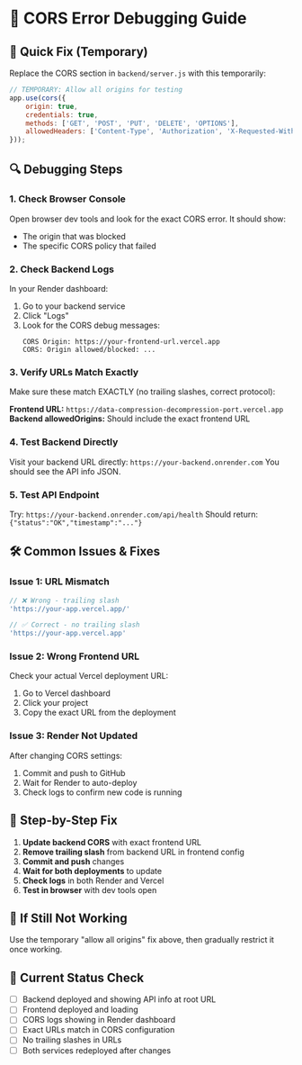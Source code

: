 # 🔧 CORS Error Debugging Guide

## 🚨 Quick Fix (Temporary)

Replace the CORS section in `backend/server.js` with this temporarily:

```javascript
// TEMPORARY: Allow all origins for testing
app.use(cors({
    origin: true,
    credentials: true,
    methods: ['GET', 'POST', 'PUT', 'DELETE', 'OPTIONS'],
    allowedHeaders: ['Content-Type', 'Authorization', 'X-Requested-With']
}));
```

## 🔍 Debugging Steps

### 1. Check Browser Console
Open browser dev tools and look for the exact CORS error. It should show:
- The origin that was blocked
- The specific CORS policy that failed

### 2. Check Backend Logs
In your Render dashboard:
1. Go to your backend service
2. Click "Logs"
3. Look for the CORS debug messages:
   ```
   CORS Origin: https://your-frontend-url.vercel.app
   CORS: Origin allowed/blocked: ...
   ```

### 3. Verify URLs Match Exactly
Make sure these match EXACTLY (no trailing slashes, correct protocol):

**Frontend URL:** `https://data-compression-decompression-port.vercel.app`
**Backend allowedOrigins:** Should include the exact frontend URL

### 4. Test Backend Directly
Visit your backend URL directly: `https://your-backend.onrender.com`
You should see the API info JSON.

### 5. Test API Endpoint
Try: `https://your-backend.onrender.com/api/health`
Should return: `{"status":"OK","timestamp":"..."}`

## 🛠️ Common Issues & Fixes

### Issue 1: URL Mismatch
```javascript
// ❌ Wrong - trailing slash
'https://your-app.vercel.app/'

// ✅ Correct - no trailing slash  
'https://your-app.vercel.app'
```

### Issue 2: Wrong Frontend URL
Check your actual Vercel deployment URL:
1. Go to Vercel dashboard
2. Click your project
3. Copy the exact URL from the deployment

### Issue 3: Render Not Updated
After changing CORS settings:
1. Commit and push to GitHub
2. Wait for Render to auto-deploy
3. Check logs to confirm new code is running

## 🎯 Step-by-Step Fix

1. **Update backend CORS** with exact frontend URL
2. **Remove trailing slash** from backend URL in frontend config
3. **Commit and push** changes
4. **Wait for both deployments** to update
5. **Check logs** in both Render and Vercel
6. **Test in browser** with dev tools open

## 🚨 If Still Not Working

Use the temporary "allow all origins" fix above, then gradually restrict it once working.

## 📝 Current Status Check

- [ ] Backend deployed and showing API info at root URL
- [ ] Frontend deployed and loading
- [ ] CORS logs showing in Render dashboard
- [ ] Exact URLs match in CORS configuration
- [ ] No trailing slashes in URLs
- [ ] Both services redeployed after changes 